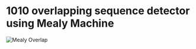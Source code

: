 # 1010  overlapping sequence detector using Mealy Machine
![Mealy Overlap](https://github.com/VenuPabbuleti/IMPLEMENTATION-OF-FINITE-STATE-MACHINES-BY-SEQUENCE-DETECTORS-USING-VERILOG/assets/117000362/a27a3131-8fbd-4dc0-949d-3b6822fd5dfe)
